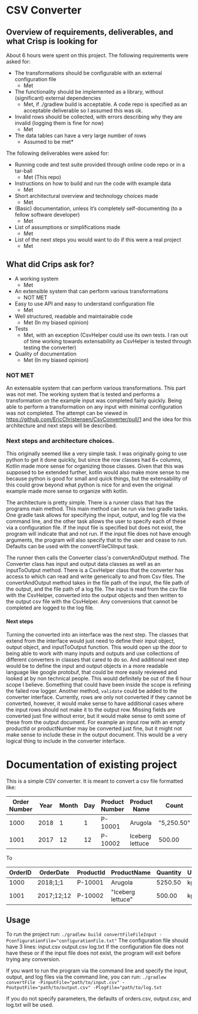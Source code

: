 # CSV Converter
## Overview of requirements, deliverables, and what Crisp is looking for
About 6 hours were spent on this project. The following requirements were asked for:
* The transformations should be configurable with an external configuration file
    * Met
* The functionality should be implemented as a library, without (significant) external
dependencies
    * Met, if ./gradlew build is acceptable. A code repo is specified as an acceptable deliverable so I assumed this was ok.
* Invalid rows should be collected, with errors describing why they are invalid (logging
them is fine for now)
    * Met 
* The data tables can have a very large number of rows
    * Assumed to be met*
  
The following deliverables were asked for:
* Running code and test suite provided through online code repo or in a tar-ball
    * Met (This repo) 
* Instructions on how to build and run the code with example data
    * Met 
* Short architectural overview and technology choices made
    * Met 
* (Basic) documentation, unless it’s completely self-documenting (to a fellow software
developer)
    * Met 
* List of assumptions or simplifications made
    * Met 
* List of the next steps you would want to do if this were a real project
    * Met

## What did Crips ask for?
* A working system
    * Met
* An extensible system that can perform various transformations
    * NOT MET
* Easy to use API and easy to understand configuration file
    * Met
* Well structured, readable and maintainable code
    * Met (In my biased opinion) 
* Tests
    * Met, with an exception (CsvHelper could use its own tests. I ran out of time working towards extensability as CsvHelper is tested through testing the converter)
* Quality of documentation
    * Met (In my biased opinion)

### NOT MET
An extensable system that can perform various transformations. This part was not met. The working system that is tested
and performs a transformation on the example input was completed fairly quickly. Being able to perform a transformation on
any input with minimal configuration was not completed. The attempt can be viewed in https://github.com/EricChristensen/CsvConverter/pull/1
and the idea for this architecture and next steps will be described.

### Next steps and architecture choices.
This originally seemed like a very simple task. I was originally going to use python to
get it done quickly, but since the row classes had 6+ columns, Kotlin made more sense for
organizing those classes. Given that this was supposed to be extended further, kotlin would
also make more sense to me because python is good for small and quick things, but the extensability
of this could grow beyond what python is nice for and even the original example made more
sense to organize with kotlin.

The architecture is pretty simple. There is a runner class that has the programs main method.
This main method can be run via two gradle tasks. One gradle task allows for specifying the input,
output, and log file via the command line, and the other task allows the user to specify each of these
via a configuration file. If the input file is specified but does not exist, the program will indicate
that and not run. If the input file does not have enough arguments, the program will also specify that
to the user and cease to run. Defaults can be used with the convertFileCliInput task.

The runner then calls the Converter class's convertAndOutput method. The Converter class has input and
output data classes as well as an inputToOutput method. There is a CsvHelper class that the converter has
access to which can read and write generically to and from Csv files. The convertAndOutput method takes in the file
path of the input, the file path of the output, and the file path of a log file. The input is read
from the csv file with the CsvHelper, converted into the output objects and then written to the output csv
file with the CsvHelper. Any conversions that cannot be completed are logged to the log file.

#### Next steps
Turning the converted into an interface was the next step. The classes that extend from the interface
would just need to define their input object, output object, and inputToOutput function. This would
open up the door to being able to work with many inputs and outputs and use collections of different converters
in classes that cared to do so. And additional next step would be to define the input and output objects
in a more readable language like google protobuf, that could be more easily reviewed and looked at by non
technical people. This would definitely be out of the 6 hour scope I believe. Something that could have been
inside the scope is refining the failed row logger. Another method, `validate` could be added to the converter interface.
Currently, rows are only not converted if they cannot be converted, however, it would make sense to have
additional cases where the input rows should not make it to the output row. Missing fields are converted just
fine without error, but it would make sense to omit some of these from the output document. For example
an input row with an empty productId or productNumber may be converted just fine, but it might not make sense
to include these in the output document. This would be a very logical thing to include in the converter interface.

# Documentation of existing project
This is a simple CSV converter. It is meant to convert a csv file formatted like:

|Order Number|Year|Month|Day|Product Number|Product Name|Count|Extra Col1|Extra Col2|Empty Column|
|------------|----|-----|---|--------------|------------|-----|----------|----------|------------|
|1000|2018|1|1|P-10001|Arugola|"5,250.50"|Lorem|Ipsum|
|1001|2017|12|12|P-10002|Iceberg lettuce|500.00|Lorem|Ipsum|

To

|OrderID|OrderDate|ProductId|ProductName|Quantity|Unit|
|-------|---------|---------|-----------|--------|----|
|1000|2018;1;1|P-10001|Arugola|5250.50|kg|
|1001|2017;12;12|P-10002|"Iceberg lettuce"|500.00|kg|

## Usage
To run the project run:
`./gradlew build convertFileFileInput -PconfigurationFile="configurationFile.txt"`
The configuration file should have 3 lines:
input.csv
output.csv
log.txt
If the configuration file does not have these or if the input file does not exist, the
program will exit before trying any conversion.

If you want to run the program via the command line and specify the input, output, and log files
via the command line, you can run:
`./gradlew convertFile -PinputFile="path/to/input.csv" -PoutputFile="path/to/output.csv" -PlogFile="path/to/log.txt`

If you do not specify parameters, the defaults of orders.csv, output.csv, and log.txt will be used.